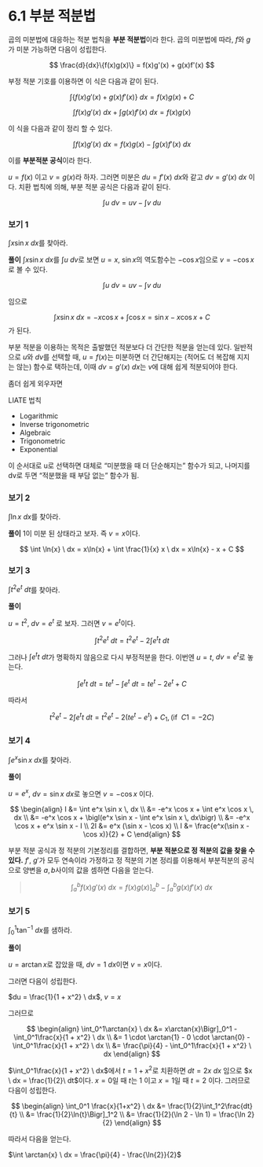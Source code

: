 # 6.1 부분 적분법

곱의 미분법에 대응하는 적분 법칙을 **부분 적분법**이라 한다.
곱의 미분법에 따라, $f$와 $g$가 미분 가능하면 다음이 성립한다.

$$
\frac{d}{dx}\{f(x)g(x)\} = f(x)g'(x) + g(x)f'(x)
$$

부정 적분 기호를 이용하면 이 식은 다음과 같이 된다.

$$
\int\{f(x)g'(x) + g(x)f'(x)\}\ dx = f(x)g(x) + C
$$

$$
\int f(x)g'(x) \ dx + \int g(x)f'(x) \ dx = f(x)g(x)
$$

이 식을 다음과 같이 정리 할 수 있다.

$$
\int f(x)g'(x) \ dx = f(x)g(x) - \int g(x)f'(x) \ dx
$$

이를 **부분적분 공식**이라 한다. 

$u = f(x)$ 이고 $v = g(x)$라 하자. 그러면 미분은 $du = f'(x) \ dx$와 같고 $dv = g'(x) \ dx$ 이다. 치환 법칙에 의해, 부분 적분 공식은 다음과 같이 된다.

$$
\int u \ dv = uv - \int v \ du
$$

### 보기 1

$\int x \sin x \ dx$를 찾아라.

**풀이**
$\int x \sin x \ dx$를 $\int u \ dv$로 보면 $u = x$, $\sin x$의 역도함수는 $-\cos x$임으로 $v = -\cos x$로 볼 수 있다.

$$
\int u \ dv = uv - \int v \ du
$$

임으로 

$$
\int x \sin x \ dx = -x\cos x + \int \cos{x} = \sin x - x \cos x + C
$$
가 된다.

부분 적분을 이용하는 목적은 출발했던 적분보다 더 간단한 적분을 얻는데 있다. 일반적으로 $u$와 $dv$를 선택할 때, $u = f(x)$는 미분하면 더 간단해지는 (적어도 더 복잡해 지지는 않는) 함수로 택하는데, 이때 $dv = g'(x)\ dx$는 $v$에 대해 쉽게 적분되어야 한다.

좀더 쉽게 외우자면

LIATE 법칙

* Logarithmic
* Inverse trigonometric
* Algebraic
* Trigonometric
* Exponential

이 순서대로 u로 선택하면 대체로 “미분했을 때 더 단순해지는” 함수가 되고, 나머지를 dv로 두면 “적분했을 때 부담 없는” 함수가 됨.



### 보기 2

$\int \ln{x} \ dx$를 찾아라.

**풀이**
1이 미분 된 상태라고 보자. 즉 $v = x$이다. 

$$
\int \ln{x} \ dx = x\ln{x} + \int \frac{1}{x} x \ dx = x\ln{x} - x + C
$$

### 보기 3

$\int t^2e^t \ dt$를 찾아라.

**풀이**

$u = t^2$, $dv = e^t$ 로 보자. 그러면 $v = e^t$이다.

$$
\int t^2e^t \ dt = t^2e^t - 2\int e^tt \ dt
$$

그러나 $\int e^t t \ dt$가 명확하지 않음으로 다시 부정적분을 한다.
이번엔 $u = t$, $dv = e^t$로 놓는다.

$$
\int e^t t \ dt = te^t - \int e^t \ dt = te^t - 2e^t + C
$$

따라서 

$$
t^2e^t - 2\int e^tt \ dt = t^2e^t - 2(te^t - e^t) + C_1, (\text{if} \ \ C1 = -2C)
$$

### 보기 4 

$\int e^x \sin x \ dx$를 찾아라.

**풀이**

$u = e^x$, $dv = \sin{x} \ dx$로 놓으면 $v = -\cos{x}$ 이다.

$$
\begin{align}
I &= \int e^x \sin x \, dx \\
  &= -e^x \cos x + \int e^x \cos x \, dx \\
  &= -e^x \cos x + \bigl(e^x \sin x - \int e^x \sin x \, dx\bigr) \\
  &= -e^x \cos x + e^x \sin x - I \\
2I &= e^x (\sin x - \cos x) \\
I &= \frac{e^x(\sin x - \cos x)}{2} + C
\end{align}
$$

부분 적분 공식과 정 적분의 기본정리를 결합하면, **부분 적분으로 정 적분의 값을 찾을 수 있다.** $f'$, $g'$가 모두 연속이라 가정하고 정 적분의 기본 정리를 이용해서 부분적분의 공식 으로 양변을 $a, b$사이의 값을 셈하면 다음을 얻는다.

> $$
\int_a^bf(x)g'(x) \ dx = f(x)g(x)\Bigr]_a^b - \int_a^bg(x)f'(x)\ dx
$$


### 보기 5

$\int_0^1 \tan^{-1} \ dx$를 샘하라.

**풀이**

$u = \arctan{x}$로 잡았을 때, $dv = 1 \ dx$이면 $v = x$이다. 

그러면 다음이 성립한다.

$du = \frac{1}{1 + x^2} \ dx$, $v = x$

그러므로 

$$
\begin{align}
\int_0^1\arctan{x} \ dx &= x\arctan{x}\Bigr]_0^1 - \int_0^1\frac{x}{1 + x^2} \ dx  \\
&= 1 \cdot \arctan{1} - 0 \cdot \arctan{0} - \int_0^1\frac{x}{1 + x^2} \ dx \\
&= \frac{\pi}{4} - \int_0^1\frac{x}{1 + x^2} \ dx
\end{align}
$$

$\int_0^1\frac{x}{1 + x^2} \ dx$에서 $t = 1+ x^2$로 치환하면 $dt = 2x \ dx$ 임으로 $x \ dx = \frac{1}{2}\ dt$이다. $x = 0$일 때 $t$는 1 이고 $x = 1$일 때 $t = 2$ 이다. 그러므로 다음이 성립한다.

$$
\begin{align}
\int_0^1 \frac{x}{1+x^2} \ dx &= \frac{1}{2}\int_1^2\frac{dt}{t} \\
&= \frac{1}{2}\ln{t}\Bigr]_1^2 \\
&= \frac{1}{2}(\ln 2 - \ln 1) = \frac{\ln 2}{2}
\end{align}
$$

따라서 다음을 얻는다.

$\int \arctan{x} \ dx = \frac{\pi}{4} - \frac{\ln{2}}{2}$











